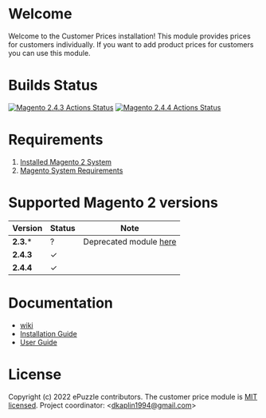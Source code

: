 # Welcome
Welcome to the Customer Prices installation! This module provides prices for customers individually. If you want to add product prices for customers you can use this module.

# Builds Status
[![Magento 2.4.3 Actions Status](https://github.com/epuzzle/magento2-customer-price/workflows/magento243/badge.svg)](https://github.com/epuzzle/magento2-customer-price/actions)
[![Magento 2.4.4 Actions Status](https://github.com/epuzzle/magento2-customer-price/workflows/magento244/badge.svg)](https://github.com/epuzzle/magento2-customer-price/actions)

# Requirements
1. [Installed Magento 2 System](https://devdocs.magento.com/guides/v2.4/install-gde/bk-install-guide.html)
2. [Magento System Requirements](https://devdocs.magento.com/guides/v2.4/install-gde/system-requirements.html)

# Supported Magento 2 versions
| **Version** | **Status** | **Note**                                                         |
|-------------|------------|------------------------------------------------------------------|
| **2.3.***   | ?          | Deprecated module [here](https://github.com/jeysmook/magento2-customer-prices) |
| **2.4.3**   | &check;    |                                                                  |
| **2.4.4**   | &check;    |                                                                  |

# Documentation
* [wiki](https://github.com/epuzzle/magento2-customer-price/wiki)
* [Installation Guide](https://github.com/epuzzle/magento2-customer-price/wiki/Installation-Guide)
* [User Guide](https://github.com/epuzzle/magento2-customer-price/wiki/User-Guide)

# License
Copyright (c) 2022 ePuzzle contributors.
The customer price module is [MIT licensed](./LICENSE).
Project coordinator: &lt;dkaplin1994@gmail.com&gt;
